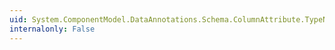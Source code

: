 ```yaml
---
uid: System.ComponentModel.DataAnnotations.Schema.ColumnAttribute.TypeName
internalonly: False
---
```

